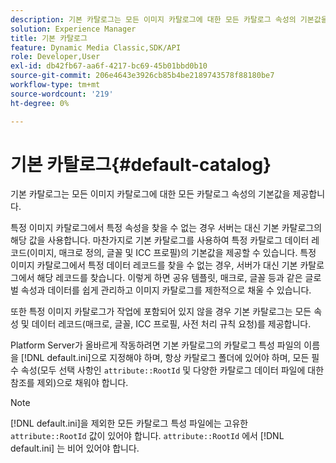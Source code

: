 ```yaml
---
description: 기본 카탈로그는 모든 이미지 카탈로그에 대한 모든 카탈로그 속성의 기본값을 제공합니다.
solution: Experience Manager
title: 기본 카탈로그
feature: Dynamic Media Classic,SDK/API
role: Developer,User
exl-id: db42fb67-aa6f-4217-bc69-45b01bbd0b10
source-git-commit: 206e4643e3926cb85b4be2189743578f88180be7
workflow-type: tm+mt
source-wordcount: '219'
ht-degree: 0%

---
```


# 기본 카탈로그{#default-catalog}

기본 카탈로그는 모든 이미지 카탈로그에 대한 모든 카탈로그 속성의 기본값을 제공합니다.

특정 이미지 카탈로그에서 특정 속성을 찾을 수 없는 경우 서버는 대신 기본 카탈로그의 해당 값을 사용합니다. 마찬가지로 기본 카탈로그를 사용하여 특정 카탈로그 데이터 레코드(이미지, 매크로 정의, 글꼴 및 ICC 프로필)의 기본값을 제공할 수 있습니다. 특정 이미지 카탈로그에서 특정 데이터 레코드를 찾을 수 없는 경우, 서버가 대신 기본 카탈로그에서 해당 레코드를 찾습니다. 이렇게 하면 공유 템플릿, 매크로, 글꼴 등과 같은 글로벌 속성과 데이터를 쉽게 관리하고 이미지 카탈로그를 제한적으로 채울 수 있습니다.

또한 특정 이미지 카탈로그가 작업에 포함되어 있지 않을 경우 기본 카탈로그는 모든 속성 및 데이터 레코드(매크로, 글꼴, ICC 프로필, 사전 처리 규칙 요청)를 제공합니다.

Platform Server가 올바르게 작동하려면 기본 카탈로그의 카탈로그 특성 파일의 이름을 [!DNL default.ini]으로 지정해야 하며, 항상 카탈로그 폴더에 있어야 하며, 모든 필수 속성(모두 선택 사항인 `attribute::RootId` 및 다양한 카탈로그 데이터 파일에 대한 참조를 제외)으로 채워야 합니다.

>[!NOTE]
>
>[!DNL default.ini]을 제외한 모든 카탈로그 특성 파일에는 고유한 `attribute::RootId` 값이 있어야 합니다. `attribute::RootId` 에서 [!DNL default.ini] 는 비어 있어야 합니다.
